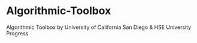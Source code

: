 # Algorithmic-Toolbox
Algorithmic Toolbox by University of California San Diego &amp; HSE University Progress
